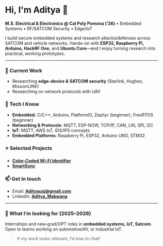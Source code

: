 # Hi, I'm Aditya 👋

**M.S. Electrical & Electronics @ Cal Poly Pomona (’26)** • Embedded Systems • RF/SATCOM Security • Edge/IoT

I build secure embedded systems and research attacks/defenses across SATCOM and vehicle networks. Hands-on with **ESP32, Raspberry Pi, Arduino, HackRF One**, and **Ubuntu Core**—and I enjoy turning research into practical, working prototypes.

---

### 🔭 Current Work
- Researching **edge-device & SATCOM security** (Starlink, Hughes, MissionLINK) 
- Researching on network protocols with UAV 

### 🧰 Tech I Know
- **Embedded:** C/C++, Arduino, PlatformIO, Zephyr (beginner), FreeRTOS (beginner)
- **Networking & Protocols**: MQTT, ESP-NOW, TCP/IP, CAN, LIN, SPI, I2C
- **IoT:** MQTT, AWS IoT, IDS/IPS concepts
- **Embedded Platforms**: Raspberry Pi, ESP32, Arduino UNO, STM32

### ⭐ Selected Projects
- [**Color-Coded Wi‑Fi Identifier**](https://github.com/adityausj/Color-Coded-Wi-Fi-Identifier)
- [**SmartSync**](https://github.com/adityausj/SmartSync)


### 📫 Get in touch
- Email: **Adityausj@gmail.com**
- LinkedIn: [**Aditya_Makwana**](https://www.linkedin.com/in/aditya6549/)

---

### 💼 What I’m looking for (2025–2026)
Internships and new‑grad/OPT roles in **embedded systems, IoT, Satcom**. Open to teams working on automotive/AV, or industrial IoT.

> If my work looks relevant, I’d love to chat!
